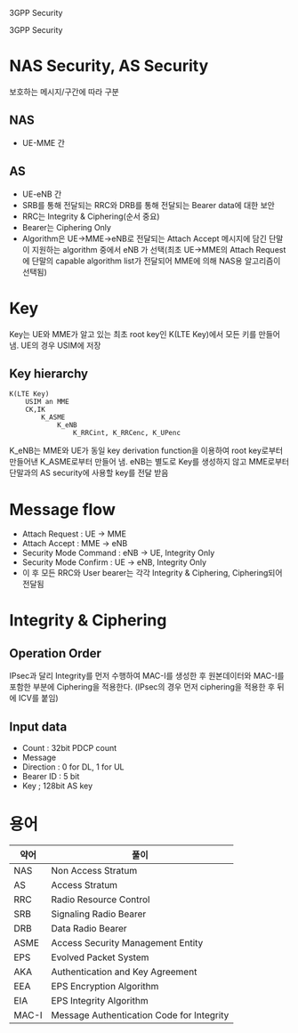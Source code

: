3GPP Security

3GPP Security

NAS Security, AS Security
=========================

보호하는 메시지/구간에 따라 구분

NAS
---

-	UE-MME 간

AS
--

-	UE-eNB 간
-	SRB를 통해 전달되는 RRC와 DRB를 통해 전달되는 Bearer data에 대한 보안
-	RRC는 Integrity & Ciphering(순서 중요)
-	Bearer는 Ciphering Only
-	Algorithm은 UE->MME->eNB로 전달되는 Attach Accept 메시지에 담긴 단말이 지원하는 algorithm 중에서 eNB 가 선택(최초 UE->MME의 Attach Request에 단말의 capable algorithm list가 전달되어 MME에 의해 NAS용 알고리즘이 선택됨)

Key
===

Key는 UE와 MME가 알고 있는 최초 root key인 K(LTE Key)에서 모든 키를 만들어 냄. UE의 경우 USIM에 저장

Key hierarchy
-------------

```
K(LTE Key)
    USIM an MME
    CK,IK
        K_ASME
            K_eNB
                K_RRCint, K_RRCenc, K_UPenc
```

K_eNB는 MME와 UE가 동일 key derivation function을 이용하여 root key로부터 만들어낸 K_ASME로부터 만들어 냄. eNB는 별도로 Key를 생성하지 않고 MME로부터 단말과의 AS security에 사용할 key를 전달 받음

Message flow
============

-	Attach Request : UE -> MME
-	Attach Accept : MME -> eNB
-	Security Mode Command : eNB -> UE, Integrity Only
-	Security Mode Confirm : UE -> eNB, Integrity Only
-	이 후 모든 RRC와 User bearer는 각각 Integrity & Ciphering, Ciphering되어 전달됨

Integrity & Ciphering
=====================

Operation Order
---------------

IPsec과 달리 Integrity를 먼저 수행하여 MAC-I를 생성한 후 원본데이터와 MAC-I를 포함한 부분에 Ciphering을 적용한다. (IPsec의 경우 먼저 ciphering을 적용한 후 뒤에 ICV를 붙임)

Input data
----------

-	Count : 32bit PDCP count
-	Message
-	Direction : 0 for DL, 1 for UL
-	Bearer ID : 5 bit
-	Key ; 128bit AS key

용어
====

| 약어  | 풀이                                      |
|-------|-------------------------------------------|
| NAS   | Non Access Stratum                        |
| AS    | Access Stratum                            |
| RRC   | Radio Resource Control                    |
| SRB   | Signaling Radio Bearer                    |
| DRB   | Data Radio Bearer                         |
| ASME  | Access Security Management Entity         |
| EPS   | Evolved Packet System                     |
| AKA   | Authentication and Key Agreement          |
| EEA   | EPS Encryption Algorithm                  |
| EIA   | EPS Integrity Algorithm                   |
| MAC-I | Message Authentication Code for Integrity |
